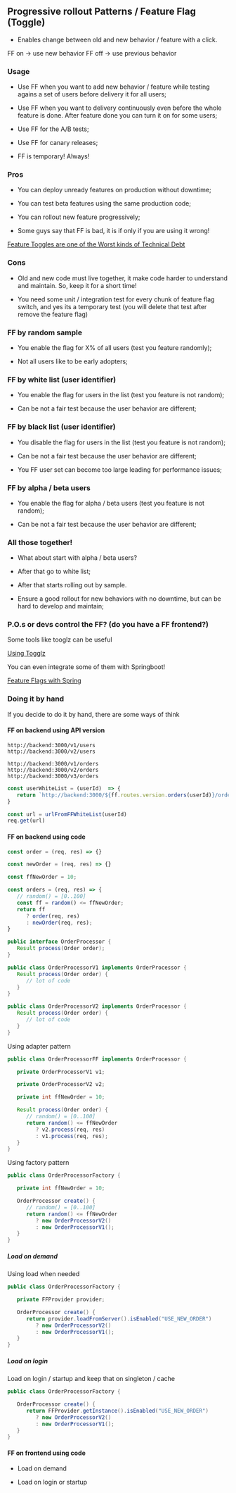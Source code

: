 ## Progressive rollout Patterns / Feature Flag (Toggle)

- Enables change between old and new behavior / feature with a click.

FF on -> use new behavior
FF off -> use previous behavior

### Usage

- Use FF when you want to add new behavior / feature while testing agains a set of users before delivery it for all users;

- Use FF when you want to delivery continuously even before the whole feature is done. After feature done you can turn it on for some users;

- Use FF for the A/B tests;

- Use FF for canary releases;

- FF is temporary! Always!

### Pros

- You can deploy unready features on production without downtime;

- You can test beta features using the same production code;

- You can rollout new feature progressively;

- Some guys say that FF is bad, it is if only if you are using it wrong!

[Feature Toggles are one of the Worst kinds of Technical Debt](https://dzone.com/articles/feature-toggles-are-one-worst#)

### Cons

- Old and new code must live together, it make code harder to understand and maintain. So, keep it for a short time!

- You need some unit / integration test for every chunk of feature flag switch, and yes its a temporary test (you will delete that test after remove the feature flag) 

### FF by random sample

- You enable the flag for X% of all users (test you feature randomly);

- Not all users like to be early adopters;

### FF by white list (user identifier)

- You enable the flag for users in the list (test you feature is not random);

- Can be not a fair test because the user behavior are different;

### FF by black list (user identifier)

- You disable the flag for users in the list (test you feature is not random);

- Can be not a fair test because the user behavior are different;

- You FF user set can become too large leading for performance issues;

### FF by alpha / beta users

- You enable the flag for alpha / beta users (test you feature is not random);

- Can be not a fair test because the user behavior are different;

### All those together!

- What about start with alpha / beta users?

- After that go to white list;

- After that starts rolling out by sample.

- Ensure a good rollout for new behaviors with no downtime, but can be hard to develop and maintain;

### P.O.s or devs control the FF? (do you have a FF frontend?)

Some tools like tooglz can be useful

[Using Togglz](https://www.togglz.org/quickstart.html)

You can even integrate some of them with Springboot!

[Feature Flags with Spring](https://www.baeldung.com/spring-feature-flags)

### Doing it by hand

If you decide to do it by hand, there are some ways of think

#### FF on backend using API version

```
http://backend:3000/v1/users
http://backend:3000/v2/users

http://backend:3000/v1/orders
http://backend:3000/v2/orders
http://backend:3000/v3/orders
```

```javascript
const userWhiteList = (userId)  => {
   return `http://backend:3000/${ff.routes.version.orders(userId)}/orders`
}

const url = urlFromFFWhiteList(userId)
req.get(url)
```

#### FF on backend using code

```javascript
const order = (req, res) => {}

const newOrder = (req, res) => {}

const ffNewOrder = 10;

const orders = (req, res) => {
   // random() = [0..100]
   const ff = random() <= ffNewOrder;
   return ff
      ? order(req, res)
      : newOrder(req, res);
}
```

```java
public interface OrderProcessor {
   Result process(Order order);
}

public class OrderProcessorV1 implements OrderProcessor {
   Result process(Order order) { 
      // lot of code
   }
}

public class OrderProcessorV2 implements OrderProcessor {
   Result process(Order order) { 
      // lot of code
   }
}
```

Using adapter pattern

```java
public class OrderProcessorFF implements OrderProcessor {

   private OrderProcessorV1 v1;

   private OrderProcessorV2 v2;

   private int ffNewOrder = 10;

   Result process(Order order) { 
      // random() = [0..100]
      return random() <= ffNewOrder
         ? v2.process(req, res)
         : v1.process(req, res);
   }
}
```

Using factory pattern

```java
public class OrderProcessorFactory {

   private int ffNewOrder = 10;

   OrderProcessor create() { 
      // random() = [0..100]
      return random() <= ffNewOrder
         ? new OrderProcessorV2()
         : new OrderProcessorV1();
   }
}
```

##### Load on demand

Using load when needed

```java
public class OrderProcessorFactory {

   private FFProvider provider;

   OrderProcessor create() { 
      return provider.loadFromServer().isEnabled("USE_NEW_ORDER")
         ? new OrderProcessorV2()
         : new OrderProcessorV1();
   }
}
```

##### Load on login

Load on login / startup and keep that on singleton / cache

```java
public class OrderProcessorFactory {

   OrderProcessor create() {
      return FFProvider.getInstance().isEnabled("USE_NEW_ORDER")
         ? new OrderProcessorV2()
         : new OrderProcessorV1();
   }
}
```

#### FF on frontend using code

- Load on demand

- Load on login or startup

